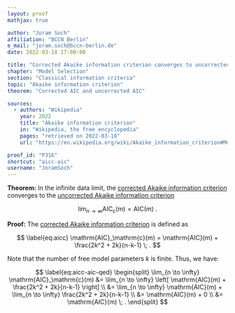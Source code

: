 ```yaml
---
layout: proof
mathjax: true

author: "Joram Soch"
affiliation: "BCCN Berlin"
e_mail: "joram.soch@bccn-berlin.de"
date: 2022-03-18 17:00:00

title: "Corrected Akaike information criterion converges to uncorrected Akaike information criterion when infinite data are available"
chapter: "Model Selection"
section: "Classical information criteria"
topic: "Akaike information criterion"
theorem: "Corrected AIC and uncorrected AIC"

sources:
  - authors: "Wikipedia"
    year: 2022
    title: "Akaike information criterion"
    in: "Wikipedia, the free encyclopedia"
    pages: "retrieved on 2022-03-18"
    url: "https://en.wikipedia.org/wiki/Akaike_information_criterion#Modification_for_small_sample_size"

proof_id: "P316"
shortcut: "aicc-aic"
username: "JoramSoch"
---
```



**Theorem:** In the infinite data limit, the [corrected Akaike information criterion](/D/aicc) converges to the [uncorrected Akaike information criterion](/D/aic)

$$ \label{eq:aicc-aic}
\lim_{n \to \infty} \mathrm{AIC}_\mathrm{c}(m) = \mathrm{AIC}(m) \; .
$$


**Proof:** The [corrected Akaike information criterion](/D/aicc) is defined as

$$ \label{eq:aicc}
\mathrm{AIC}_\mathrm{c}(m) = \mathrm{AIC}(m) + \frac{2k^2 + 2k}{n-k-1} \; .
$$

Note that the number of free model parameters $k$ is finite. Thus, we have:

$$ \label{eq:aicc-aic-qed}
\begin{split}
\lim_{n \to \infty} \mathrm{AIC}_\mathrm{c}(m) &= \lim_{n \to \infty} \left[ \mathrm{AIC}(m) + \frac{2k^2 + 2k}{n-k-1} \right] \\
&= \lim_{n \to \infty} \mathrm{AIC}(m) + \lim_{n \to \infty} \frac{2k^2 + 2k}{n-k-1} \\
&= \mathrm{AIC}(m) + 0 \\
&= \mathrm{AIC}(m) \; .
\end{split}
$$